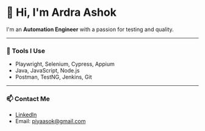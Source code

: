 # 👋 Hi, I'm Ardra Ashok

I'm an **Automation Engineer** with a passion for testing and quality.

---

### 🔧 Tools I Use

- Playwright, Selenium, Cypress, Appium  
- Java, JavaScript, Node.js  
- Postman, TestNG, Jenkins, Git
---

### 📫 Contact Me

- [LinkedIn](https://www.linkedin.com/in/ardra-ashok/)  
- Email: piyaasok@gmail.com
